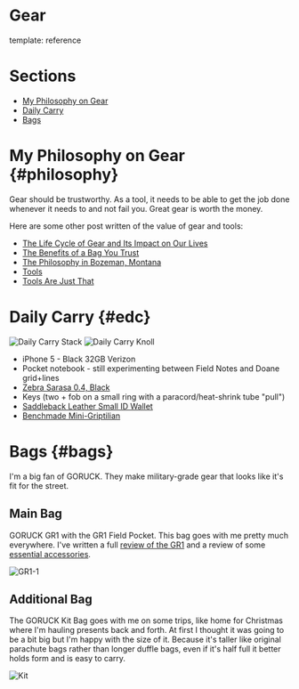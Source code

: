 Gear
======
template: reference

Sections
========

* [My Philosophy on Gear](http://hackmake.org/reference/gear/#philosophy)
* [Daily Carry](http://hackmake.org/reference/gear/#edc)
* [Bags](http://hackmake.org/reference/gear/#bags)

My Philosophy on Gear {#philosophy}
==================

Gear should be trustworthy. As a tool, it needs to be able to get the job done whenever it needs to and not fail you. Great gear is worth the money.

Here are some other post written of the value of gear and tools:

* [The Life Cycle of Gear and Its Impact on Our Lives](http://hackmake.org/2013/07/the-life-cycle-of-gear-and-its-impact-on-our-lives)
* [The Benefits of a Bag You Trust](http://hackmake.org/2012/10/the-benefits-of-a-bag-you-trust)
* [The Philosophy in Bozeman, Montana](http://hackmake.org/2012/11/the-philosophy-in-bozeman-montana)
* [Tools](http://hackmake.org/2012/03/tools)
* [Tools Are Just That](http://hackmake.org/2012/04/tools-are-just-that)


Daily Carry {#edc}
==================

![Daily Carry Stack](http://f.cl.ly/items/2r3u2y0U1e2R322i0t22/daily-carry.jpg)
![Daily Carry Knoll](http://f.cl.ly/items/191u3b2i2A3V001e3p0w/daily-carry-knoll.jpg)

* iPhone 5 - Black 32GB Verizon
* Pocket notebook - still experimenting between Field Notes and Doane grid+lines
* [Zebra Sarasa 0.4, Black ](http://www.jetpens.com/Zebra-Sarasa-Push-Clip-Gel-Ink-Pen-0.4-mm-Black/pd/797)
* Keys (two + fob on a small ring with a paracord/heat-shrink tube "pull")
* [Saddleback Leather Small ID Wallet](http://saddlebackleather.com/Classic-Wallet-ID)
* [Benchmade Mini-Griptilian](http://amazon.com/dp/B000NZRYS8)


Bags {#bags}
============

I'm a big fan of GORUCK. They make military-grade gear that looks like it's fit for the street.

## Main Bag ##

GORUCK GR1 with the GR1 Field Pocket. This bag goes with me pretty much everywhere. I've written a full [review of the GR1][gr1] and a review of some [essential accessories][gr-acc].

![GR1-1](http://f.cl.ly/items/2I070G452b1S3P3j2i42/Cloud%20May%2014,%202013,%208-26-58.jpeg)

## Additional Bag ##

The GORUCK Kit Bag goes with me on some trips, like home for Christmas where I'm hauling presents back and forth. At first I thought it was going to be a bit big but I'm happy with the size of it. Because it's taller like original parachute bags rather than longer duffle bags, even if it's half full it better holds form and is easy to carry.

![Kit](http://f.cl.ly/items/473I0H2m3l3J2t1Z3V2h/Image_from_Riposte_2013-12-19.jpg)

[gr1]: http://hackmake.org/2012/01/goruck-gr1-review
[gr-acc]: http://hackmake.org/2012/01/goruck-gr1-accessories
